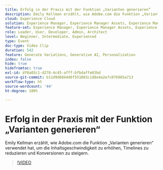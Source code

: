 ```yaml
---
title: Erfolg in der Praxis mit der Funktion „Varianten generieren“
description: Emily Kellman erzählt, wie Adobe.com die Funktion „Varianten generieren“ verwendet hat, um die Inhaltsgeschwindigkeit zu erhöhen, Timelines zu reduzieren und Konversionen zu steigern.
cloud: Experience Cloud
solution: Experience Manager, Experience Manager Assets, Experience Manager Forms, Experience Manager Sites, Sensei
feature-set: Experience Manager, Experience Manager Assets, Experience Manager Forms, Experience Manager Sites
role: Leader, User, Developer, Admin, Architect
level: Beginner, Intermediate, Experienced
type: Event
doc-type: Video Clip
duration: 542
feature: Generate Variations, Generative AI, Personalization
index: false
hide: true
hidefromtoc: true
exl-id: df0a03c1-d278-4c45-afff-bfbdaffe83bd
source-git-commit: b11d9d6844d6f551083c1d8e4a2e7c076965a713
workflow-type: ht
source-wordcount: '44'
ht-degree: 100%

---
```


# Erfolg in der Praxis mit der Funktion „Varianten generieren“

Emily Kellman erzählt, wie Adobe.com die Funktion „Varianten generieren“ verwendet hat, um die Inhaltsgeschwindigkeit zu erhöhen, Timelines zu reduzieren und Konversionen zu steigern.

>[!VIDEO](https://video.tv.adobe.com/v/3462731/?learn=on&enablevpops&captions=ger)
